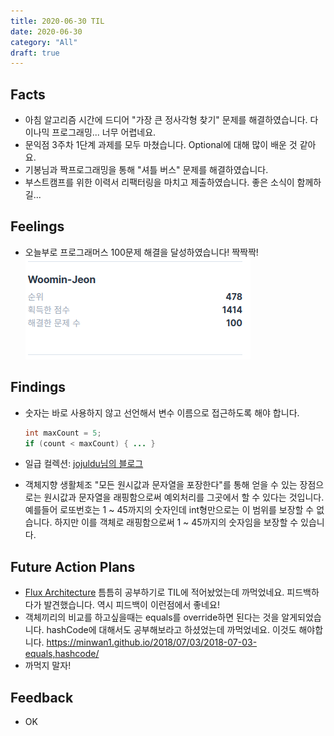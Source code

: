 ```yaml
---
title: 2020-06-30 TIL
date: 2020-06-30
category: "All"
draft: true
---
```


## Facts

- 아침 알고리즘 시간에 드디어 "가장 큰 정사각형 찾기" 문제를 해결하였습니다. 다이나믹 프로그래밍... 너무 어렵네요.
- 문익점 3주차 1단계 과제를 모두 마쳤습니다. Optional에 대해 많이 배운 것 같아요.
- 기봉님과 짝프로그래밍을 통해 "셔틀 버스" 문제를 해결하였습니다.
- 부스트캠프를 위한 이력서 리팩터링을 마치고 제출하였습니다. 좋은 소식이 함께하길...

## Feelings

- 오늘부로 프로그래머스 100문제 해결을 달성하였습니다! 짝짝짝!
  <img src="../../../images/programmers100.png">

## Findings

- 숫자는 바로 사용하지 않고 선언해서 변수 이름으로 접근하도록 해야 합니다.

    ```java
    int maxCount = 5;
    if (count < maxCount) { ... }
    ```

- 일급 컬렉션: [jojuldu님의 블로그](https://jojoldu.tistory.com/412?fbclid=IwAR05pjnXlYXy2yUwAayf4N0gVujk-qjsmFcM3jPFCxP--d7-q-g4vHugHzM)
- 객체지향 생활체조 "모든 원시값과 문자열을 포장한다"를 통해 얻을 수 있는 장점으로는 원시값과 문자열을 래핑함으로써 예외처리를 그곳에서 할 수 있다는 것입니다. 예를들어 로또번호는 1 ~ 45까지의 숫자인데 int형만으로는 이 범위를 보장할 수 없습니다. 하지만 이를 객체로 래핑함으로써 1 ~ 45까지의 숫자임을 보장할 수 있습니다.

## Future Action Plans

- [Flux Architecture](https://facebook.github.io/flux) 틈틈히 공부하기로 TIL에 적어놨었는데 까먹었네요. 피드백하다가 발견했습니다. 역시 피드백이 이런점에서 좋네요!
- 객체끼리의 비교를 하고싶을때는 equals를 override하면 된다는 것을 알게되었습니다. hashCode에 대해서도 공부해보라고 하셨었는데 까먹었네요. 이것도 해야합니다. https://minwan1.github.io/2018/07/03/2018-07-03-equals,hashcode/
- 까먹지 말자!

## Feedback

- OK

